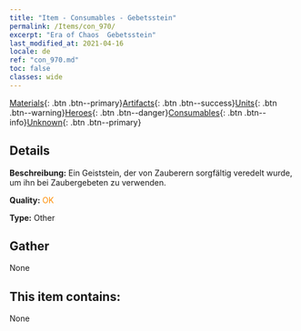 ```yaml
---
title: "Item - Consumables - Gebetsstein"
permalink: /Items/con_970/
excerpt: "Era of Chaos  Gebetsstein"
last_modified_at: 2021-04-16
locale: de
ref: "con_970.md"
toc: false
classes: wide
---
```

 [Materials](/de/Items/){: .btn .btn--primary}[Artifacts](/de/Items/Artifacts/){: .btn .btn--success}[Units](/de/Items/Units/){: .btn .btn--warning}[Heroes](/de/Items/Heroes/){: .btn .btn--danger}[Consumables](/de/Items/Consumables/){: .btn .btn--info}[Unknown](/de/Items/Unknown/){: .btn .btn--primary}

## Details
 **Beschreibung:** Ein Geiststein, der von Zauberern sorgfältig veredelt wurde, um ihn bei Zaubergebeten zu verwenden.

 **Quality:** <span style="color: #FF8C00">OK</span>

 **Type:** Other

## Gather

  None

## This item contains:

  None

